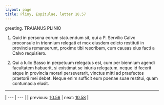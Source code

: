 ```yaml
---
layout: page
title: Pliny, Espitulae, letter 10.57
---
```


greeting. TRAIANUS PLINIO



1. Quid in persona eorum statuendum sit, qui a P. Servilio Calvo proconsule in triennium relegati et mox eiusdem edicto restituti in provincia remanserunt, proxime tibi rescribam, cum causas eius facti a Calvo requisiero.



2. Qui a Iulio Basso in perpetuum relegatus est, cum per biennium agendi facultatem habuerit, si existimat se iniuria relegatum, neque id fecerit atque in provincia morari perseverarit, vinctus mitti ad praefectos praetorii mei debet. Neque enim sufficit eum poenae suae restitui, quam contumacia elusit.



---

| --- | --- |
| previous: [10.56](../10.56/) | next: [10.58](../10.58/) |